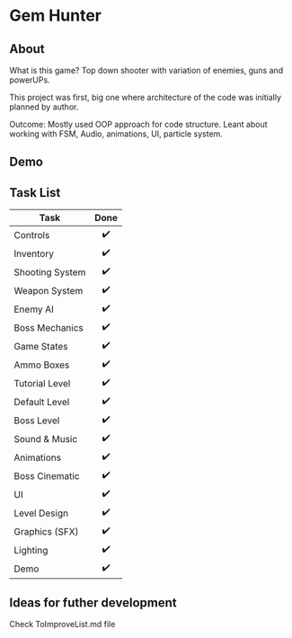 # Gem Hunter

## About
What is this game? 
Top down shooter with variation of enemies, guns and powerUPs.

This project was first, big one where architecture of the code was initially planned by author.

Outcome:
Mostly used OOP approach for code structure.
Leant about working with FSM, Audio, animations, UI, particle system.

## Demo


## Task List
| Task | Done |
| ---- | :----: |
| Controls					| :heavy_check_mark: |
| Inventory					| :heavy_check_mark: |
| Shooting System			| :heavy_check_mark: |
| Weapon System				| :heavy_check_mark: |
| Enemy AI					| :heavy_check_mark: |
| Boss Mechanics			| :heavy_check_mark: |
| Game States				| :heavy_check_mark: |
| Ammo Boxes				| :heavy_check_mark: |
| Tutorial Level			| :heavy_check_mark: |
| Default Level				| :heavy_check_mark: |
| Boss Level				| :heavy_check_mark: |
| Sound & Music				| :heavy_check_mark: |
| Animations				| :heavy_check_mark: |
| Boss Cinematic			| :heavy_check_mark: |
| UI						| :heavy_check_mark: |
| Level Design				| :heavy_check_mark: |
| Graphics (SFX)			| :heavy_check_mark: |
| Lighting					| :heavy_check_mark: |
| Demo						| :heavy_check_mark: |

## Ideas for futher development
Check ToImproveList.md file
